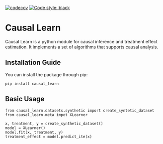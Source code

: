 [![codecov](https://codecov.io/gh/gotolino/causal-learn/branch/main/graph/badge.svg?token=5W6KVR73GJ)](https://codecov.io/gh/gotolino/causal-learn)
[![Code style: black](https://img.shields.io/badge/code%20style-black-000000.svg)](https://github.com/psf/black)

# Causal Learn #

Causal Learn is a python module for causal inference and treatment effect estimation. It implements a set of 
algorithms that supports causal analysis.

## Installation Guide ##

You can install the package through pip:

``pip install causal_learn``

## Basic Usage ##

```
from causal_learn.datasets.synthetic import create_syntetic_dataset
from causal_learn.meta impot XLearner

x, treatment, y = create_synthetic_dataset()
model = XLearner()
model.fit(x, treatment, y)
treatment_effect = model.predict_ite(x)
```